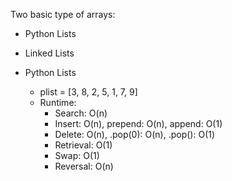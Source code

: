 Two basic type of arrays:
* Python Lists
* Linked Lists

* Python Lists
  * plist = [3, 8, 2, 5, 1, 7, 9]
  * Runtime:
    * Search: O(n)
    * Insert: O(n), prepend: O(n), append: O(1)
    * Delete: O(n), .pop(0): O(n), .pop(): O(1)
    * Retrieval: O(1)
    * Swap: O(1)
    * Reversal: O(n)
